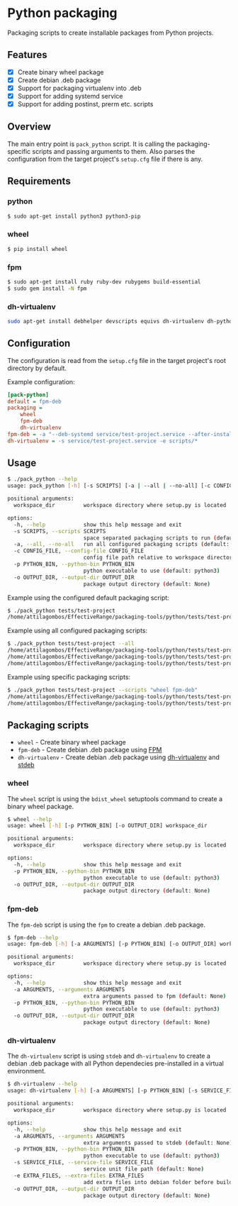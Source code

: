 # Python packaging

Packaging scripts to create installable packages from Python projects.

## Features

- [x] Create binary wheel package
- [x] Create debian .deb package
- [x] Support for packaging virtualenv into .deb
- [x] Support for adding systemd service
- [x] Support for adding postinst, prerm etc. scripts

## Overview

The main entry point is `pack_python` script.
It is calling the packaging-specific scripts and passing arguments to them.
Also parses the configuration from the target project's `setup.cfg` file if there is any.

## Requirements

### python

```bash
$ sudo apt-get install python3 python3-pip
```

### wheel

```bash
$ pip install wheel
```

### fpm

```bash
$ sudo apt-get install ruby ruby-dev rubygems build-essential
$ sudo gem install -N fpm
```

### dh-virtualenv

```bash
sudo apt-get install debhelper devscripts equivs dh-virtualenv dh-python python3-virtualenv python3-all python3-stdeb
```

## Configuration

The configuration is read from the `setup.cfg` file in the target project's root directory by default.

Example configuration:

```ini
[pack-python]
default = fpm-deb
packaging =
    wheel
    fpm-deb
    dh-virtualenv
fpm-deb = -a "--deb-systemd service/test-project.service --after-install scripts/test-project.postinst"
dh-virtualenv = -s service/test-project.service -e scripts/*
```

## Usage

```bash
$ ./pack_python --help
usage: pack_python [-h] [-s SCRIPTS] [-a | --all | --no-all] [-c CONFIG_FILE] [-p PYTHON_BIN] [-o OUTPUT_DIR] workspace_dir

positional arguments:
  workspace_dir         workspace directory where setup.py is located

options:
  -h, --help            show this help message and exit
  -s SCRIPTS, --scripts SCRIPTS
                        space separated packaging scripts to run (default: None)
  -a, --all, --no-all   run all configured packaging scripts (default: False)
  -c CONFIG_FILE, --config-file CONFIG_FILE
                        config file path relative to workspace directory (default: setup.cfg)
  -p PYTHON_BIN, --python-bin PYTHON_BIN
                        python executable to use (default: python3)
  -o OUTPUT_DIR, --output-dir OUTPUT_DIR
                        package output directory (default: None)
```

Example using the configured default packaging script:

```bash
$ ./pack_python tests/test-project
/home/attilagombos/EffectiveRange/packaging-tools/python/tests/test-project/dist/python3-test-project_1.0.0_all.deb
```

Example using all configured packaging scripts:

```bash
$ ./pack_python tests/test-project --all
/home/attilagombos/EffectiveRange/packaging-tools/python/tests/test-project/dist/test_project-1.0.0-py3-none-any.whl
/home/attilagombos/EffectiveRange/packaging-tools/python/tests/test-project/dist/python3-test-project_1.0.0_all.deb
/home/attilagombos/EffectiveRange/packaging-tools/python/tests/test-project/dist/test-project_1.0.0-1_all.deb
```

Example using specific packaging scripts:

```bash
$ ./pack_python tests/test-project --scripts "wheel fpm-deb"
/home/attilagombos/EffectiveRange/packaging-tools/python/tests/test-project/dist/test_project-1.0.0-py3-none-any.whl
/home/attilagombos/EffectiveRange/packaging-tools/python/tests/test-project/dist/python3-test-project_1.0.0_all.deb
```

## Packaging scripts

- `wheel` - Create binary wheel package
- `fpm-deb` - Create debian .deb package using [FPM](https://fpm.readthedocs.io/en/latest/index.html)
- `dh-virtualenv` - Create debian .deb package using [dh-virtualenv](https://pack_dh-virtualenv.readthedocs.io/en/latest/)
  and [stdeb](https://github.com/astraw/stdeb)

### wheel

The `wheel` script is using the `bdist_wheel` setuptools command to create a binary wheel package.

```bash
$ wheel --help
usage: wheel [-h] [-p PYTHON_BIN] [-o OUTPUT_DIR] workspace_dir

positional arguments:
  workspace_dir         workspace directory where setup.py is located

options:
  -h, --help            show this help message and exit
  -p PYTHON_BIN, --python-bin PYTHON_BIN
                        python executable to use (default: python3)
  -o OUTPUT_DIR, --output-dir OUTPUT_DIR
                        package output directory (default: None)
```

### fpm-deb

The `fpm-deb` script is using the `fpm` to create a debian .deb package.

```bash
$ fpm-deb --help
usage: fpm-deb [-h] [-a ARGUMENTS] [-p PYTHON_BIN] [-o OUTPUT_DIR] workspace_dir

positional arguments:
  workspace_dir         workspace directory where setup.py is located

options:
  -h, --help            show this help message and exit
  -a ARGUMENTS, --arguments ARGUMENTS
                        extra arguments passed to fpm (default: None)
  -p PYTHON_BIN, --python-bin PYTHON_BIN
                        python executable to use (default: python3)
  -o OUTPUT_DIR, --output-dir OUTPUT_DIR
                        package output directory (default: None)
```

### dh-virtualenv

The `dh-virtualenv` script is using `stdeb` and `dh-virtualenv` to create a debian .deb package
with all Python dependecies pre-installed in a virtual environment.

```bash
$ dh-virtualenv --help
usage: dh-virtualenv [-h] [-a ARGUMENTS] [-p PYTHON_BIN] [-s SERVICE_FILE] [-e EXTRA_FILES] [-o OUTPUT_DIR] workspace_dir

positional arguments:
  workspace_dir         workspace directory where setup.py is located

options:
  -h, --help            show this help message and exit
  -a ARGUMENTS, --arguments ARGUMENTS
                        extra arguments passed to stdeb (default: None)
  -p PYTHON_BIN, --python-bin PYTHON_BIN
                        python executable to use (default: python3)
  -s SERVICE_FILE, --service-file SERVICE_FILE
                        service unit file path (default: None)
  -e EXTRA_FILES, --extra-files EXTRA_FILES
                        add extra files into debian folder before build (default: None)
  -o OUTPUT_DIR, --output-dir OUTPUT_DIR
                        package output directory (default: None)
```
